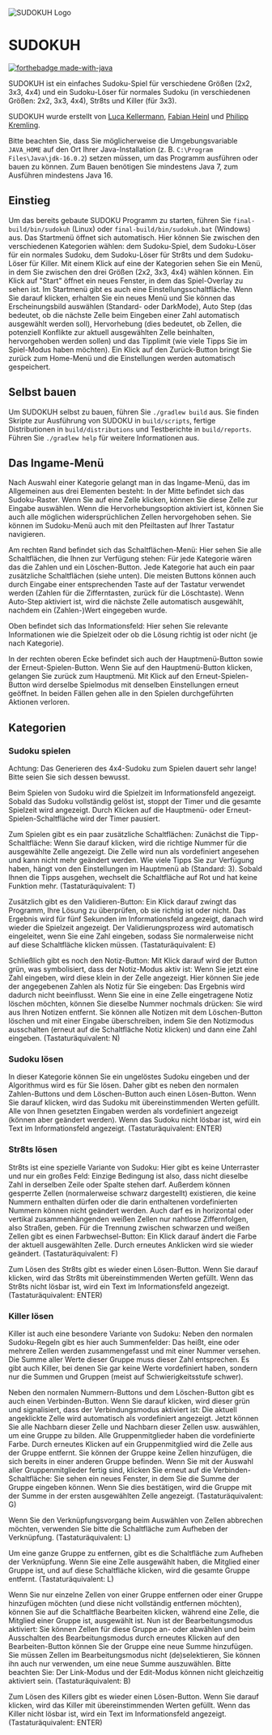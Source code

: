 ![SUDOKUH Logo](https://i.imgur.com/R2yKOuR.png)

# SUDOKUH

[![forthebadge made-with-java](https://forthebadge.com/images/badges/made-with-java.svg)](https://java.com/)

SUDOKUH ist ein einfaches Sudoku-Spiel für verschiedene Größen (2x2, 3x3, 4x4) und ein Sudoku-Löser für normales
Sudoku (in verschiedenen Größen: 2x2, 3x3, 4x4), Str8ts und Killer (für 3x3).

SUDOKUH wurde erstellt von [Luca Kellermann](https://github.com/Lukellmann),
[Fabian Heinl](https://github.com/WHYZNSoftware) und [Philipp Kremling](https://github.com/KremlingP).

Bitte beachten Sie, dass Sie möglicherweise die Umgebungsvariable `JAVA_HOME` auf den Ort Ihrer Java-Installation (z. B.
`C:\Program Files\Java\jdk-16.0.2`) setzen müssen, um das Programm ausführen oder bauen zu können. Zum Bauen benötigen
Sie mindestens Java 7, zum Ausführen mindestens Java 16.

## Einstieg

Um das bereits gebaute SUDOKU Programm zu starten, führen Sie `final-build/bin/sudokuh` (Linux) oder
`final-build/bin/sudokuh.bat` (Windows) aus. Das Startmenü öffnet sich automatisch. Hier können Sie zwischen den
verschiedenen Kategorien wählen: dem Sudoku-Spiel, dem Sudoku-Löser für ein normales Sudoku, dem Sudoku-Löser für Str8ts
und dem Sudoku-Löser für Killer. Mit einem Klick auf eine der Kategorien sehen Sie ein Menü, in dem Sie zwischen den
drei Größen (2x2, 3x3, 4x4) wählen können. Ein Klick auf "Start" öffnet ein neues Fenster, in dem das Spiel-Overlay zu
sehen ist. Im Startmenü gibt es auch eine Einstellungsschaltfläche. Wenn Sie darauf klicken, erhalten Sie ein neues Menü
und Sie können das Erscheinungsbild auswählen (Standard- oder DarkMode), Auto Step (das bedeutet, ob die nächste Zelle
beim Eingeben einer Zahl automatisch ausgewählt werden soll), Hervorhebung (dies bedeutet, ob Zellen, die potenziell
Konflikte zur aktuell ausgewählten Zelle beinhalten, hervorgehoben werden sollen) und das Tipplimit (wie viele Tipps Sie
im Spiel-Modus haben möchten). Ein Klick auf den Zurück-Button bringt Sie zurück zum Home-Menü und die Einstellungen
werden automatisch gespeichert.

## Selbst bauen

Um SUDOKUH selbst zu bauen, führen Sie `./gradlew build` aus. Sie finden Skripte zur Ausführung von SUDOKU
in `build/scripts`, fertige Distributionen in `build/distributions` und Testberichte in `build/reports`. Führen
Sie `./gradlew help` für weitere Informationen aus.

## Das Ingame-Menü

Nach Auswahl einer Kategorie gelangt man in das Ingame-Menü, das im Allgemeinen aus drei Elementen besteht: In der Mitte
befindet sich das Sudoku-Raster. Wenn Sie auf eine Zelle klicken, können Sie diese Zelle zur Eingabe auswählen. Wenn die
Hervorhebungsoption aktiviert ist, können Sie auch alle möglichen widersprüchlichen Zellen hervorgehoben sehen. Sie
können im Sudoku-Menü auch mit den Pfeiltasten auf Ihrer Tastatur navigieren.

Am rechten Rand befindet sich das Schaltflächen-Menü: Hier sehen Sie alle Schaltflächen, die Ihnen zur Verfügung stehen:
Für jede Kategorie wären das die Zahlen und ein Löschen-Button. Jede Kategorie hat auch ein paar zusätzliche
Schaltflächen (siehe unten). Die meisten Buttons können auch durch Eingabe einer entsprechenden Taste auf der Tastatur
verwendet werden (Zahlen für die Zifferntasten, zurück für die Löschtaste). Wenn Auto-Step aktiviert ist, wird die
nächste Zelle automatisch ausgewählt, nachdem ein (Zahlen-)Wert eingegeben wurde.

Oben befindet sich das Informationsfeld: Hier sehen Sie relevante Informationen wie die Spielzeit oder ob die Lösung
richtig ist oder nicht (je nach Kategorie).

In der rechten oberen Ecke befindet sich auch der Hauptmenü-Button sowie der Erneut-Spielen-Button. Wenn Sie auf den
Hauptmenü-Button klicken, gelangen Sie zurück zum Hauptmenü. Mit Klick auf den Erneut-Spielen-Button wird derselbe
Spielmodus mit denselben Einstellungen erneut geöffnet. In beiden Fällen gehen alle in den Spielen durchgeführten
Aktionen verloren.

## Kategorien

### Sudoku spielen

Achtung: Das Generieren des 4x4-Sudoku zum Spielen dauert sehr lange! Bitte seien Sie sich dessen bewusst.

Beim Spielen von Sudoku wird die Spielzeit im Informationsfeld angezeigt. Sobald das Sudoku vollständig gelöst ist,
stoppt der Timer und die gesamte Spielzeit wird angezeigt. Durch Klicken auf die Hauptmenü- oder
Erneut-Spielen-Schaltfläche wird der Timer pausiert.

Zum Spielen gibt es ein paar zusätzliche Schaltflächen: Zunächst die Tipp-Schaltfläche: Wenn Sie darauf klicken, wird
die richtige Nummer für die ausgewählte Zelle angezeigt. Die Zelle wird nun als vordefiniert angesehen und kann nicht
mehr geändert werden. Wie viele Tipps Sie zur Verfügung haben, hängt von den Einstellungen im Hauptmenü ab
(Standard: 3). Sobald Ihnen die Tipps ausgehen, wechselt die Schaltfläche auf Rot und hat keine Funktion mehr.
(Tastaturäquivalent: T)

Zusätzlich gibt es den Validieren-Button: Ein Klick darauf zwingt das Programm, Ihre Lösung zu überprüfen, ob sie
richtig ist oder nicht. Das Ergebnis wird für fünf Sekunden im Informationsfeld angezeigt, danach wird wieder die
Spielzeit angezeigt. Der Validierungsprozess wird automatisch eingeleitet, wenn Sie eine Zahl eingeben, sodass Sie
normalerweise nicht auf diese Schaltfläche klicken müssen. (Tastaturäquivalent: E)

Schließlich gibt es noch den Notiz-Button: Mit Klick darauf wird der Button grün, was symbolisiert, dass der Notiz-Modus
aktiv ist: Wenn Sie jetzt eine Zahl eingeben, wird diese klein in der Zelle angezeigt. Hier können Sie jede der
angegebenen Zahlen als Notiz für Sie eingeben: Das Ergebnis wird dadurch nicht beeinflusst. Wenn Sie eine in eine Zelle
eingetragene Notiz löschen möchten, können Sie dieselbe Nummer nochmals drücken: Sie wird aus Ihren Notizen entfernt.
Sie können alle Notizen mit dem Löschen-Button löschen und mit einer Eingabe überschreiben, indem Sie den Notizmodus
ausschalten (erneut auf die Schaltfläche Notiz klicken) und dann eine Zahl eingeben. (Tastaturäquivalent: N)

### Sudoku lösen

In dieser Kategorie können Sie ein ungelöstes Sudoku eingeben und der Algorithmus wird es für Sie lösen. Daher gibt es
neben den normalen Zahlen-Buttons und dem Löschen-Button auch einen Lösen-Button. Wenn Sie darauf klicken, wird das
Sudoku mit übereinstimmenden Werten gefüllt. Alle von Ihnen gesetzten Eingaben werden als vordefiniert angezeigt (können
aber geändert werden). Wenn das Sudoku nicht lösbar ist, wird ein Text im Informationsfeld angezeigt.
(Tastaturäquivalent: ENTER)

### Str8ts lösen

Str8ts ist eine spezielle Variante von Sudoku: Hier gibt es keine Unterraster und nur ein großes Feld: Einzige Bedingung
ist also, dass nicht dieselbe Zahl in derselben Zeile oder Spalte stehen darf. Außerdem können gesperrte Zellen
(normalerweise schwarz dargestellt) existieren, die keine Nummern enthalten dürfen oder die darin enthaltenen
vordefinierten Nummern können nicht geändert werden. Auch darf es in horizontal oder vertikal zusammenhängenden weißen
Zellen nur nahtlose Ziffernfolgen, also Straßen, geben. Für die Trennung zwischen schwarzen und weißen Zellen gibt es
einen Farbwechsel-Button: Ein Klick darauf ändert die Farbe der aktuell ausgewählten Zelle. Durch erneutes Anklicken
wird sie wieder geändert. (Tastaturäquivalent: F)

Zum Lösen des Str8ts gibt es wieder einen Lösen-Button. Wenn Sie darauf klicken, wird das Str8ts mit übereinstimmenden
Werten gefüllt. Wenn das Str8ts nicht lösbar ist, wird ein Text im Informationsfeld angezeigt. (Tastaturäquivalent:
ENTER)

### Killer lösen

Killer ist auch eine besondere Variante von Sudoku: Neben den normalen Sudoku-Regeln gibt es hier auch Summenfelder: Das
heißt, eine oder mehrere Zellen werden zusammengefasst und mit einer Nummer versehen. Die Summe aller Werte dieser
Gruppe muss dieser Zahl entsprechen. Es gibt auch Killer, bei denen Sie gar keine Werte vordefiniert haben, sondern nur
die Summen und Gruppen (meist auf Schwierigkeitsstufe schwer).

Neben den normalen Nummern-Buttons und dem Löschen-Button gibt es auch einen Verbinden-Button. Wenn Sie darauf klicken,
wird dieser grün und signalisiert, dass der Verbindungsmodus aktiviert ist: Die aktuell angeklickte Zelle wird
automatisch als vordefiniert angezeigt. Jetzt können Sie alle Nachbarn dieser Zelle und Nachbarn dieser Zellen usw.
auswählen, um eine Gruppe zu bilden. Alle Gruppenmitglieder haben die vordefinierte Farbe. Durch erneutes Klicken auf
ein Gruppenmitglied wird die Zelle aus der Gruppe entfernt. Sie können der Gruppe keine Zellen hinzufügen, die sich
bereits in einer anderen Gruppe befinden. Wenn Sie mit der Auswahl aller Gruppenmitglieder fertig sind, klicken Sie
erneut auf die Verbinden-Schaltfläche: Sie sehen ein neues Fenster, in dem Sie die Summe der Gruppe eingeben können.
Wenn Sie dies bestätigen, wird die Gruppe mit der Summe in der ersten ausgewählten Zelle angezeigt. (Tastaturäquivalent:
G)

Wenn Sie den Verknüpfungsvorgang beim Auswählen von Zellen abbrechen möchten, verwenden Sie bitte die Schaltfläche zum
Aufheben der Verknüpfung. (Tastaturäquivalent: L)

Um eine ganze Gruppe zu entfernen, gibt es die Schaltfläche zum Aufheben der Verknüpfung. Wenn Sie eine Zelle ausgewählt
haben, die Mitglied einer Gruppe ist, und auf diese Schaltfläche klicken, wird die gesamte Gruppe entfernt.
(Tastaturäquivalent: L)

Wenn Sie nur einzelne Zellen von einer Gruppe entfernen oder einer Gruppe hinzufügen möchten (und diese nicht
vollständig entfernen möchten), können Sie auf die Schaltfläche Bearbeiten klicken, während eine Zelle, die Mitglied
einer Gruppe ist, ausgewählt ist. Nun ist der Bearbeitungsmodus aktiviert: Sie können Zellen für diese Gruppe an- oder
abwählen und beim Ausschalten des Bearbeitungsmodus durch erneutes Klicken auf den Bearbeiten-Button können Sie der
Gruppe eine neue Summe hinzufügen. Sie müssen Zellen im Bearbeitungsmodus nicht (de)selektieren, Sie können ihn auch nur
verwenden, um eine neue Summe auszuwählen. Bitte beachten Sie: Der Link-Modus und der Edit-Modus können nicht
gleichzeitig aktiviert sein. (Tastaturäquivalent: B)

Zum Lösen des Killers gibt es wieder einen Lösen-Button. Wenn Sie darauf klicken, wird das Killer mit übereinstimmenden
Werten gefüllt. Wenn das Killer nicht lösbar ist, wird ein Text im Informationsfeld angezeigt.
(Tastaturäquivalent: ENTER)

